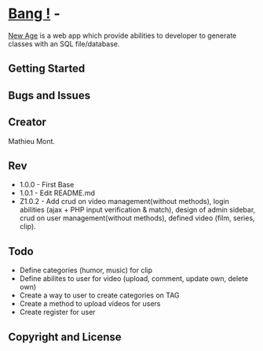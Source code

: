 # [Bang !](http://bang.yt/) - 

[New Age](http://bang.yt/) is a web app which provide abilities to developer to generate classes with an SQL file/database.

## Getting Started


## Bugs and Issues



## Creator

Mathieu Mont.

## Rev

- 1.0.0 - First Base
- 1.0.1 - Edit README.md
- Z1.0.2 - Add crud on video management(without methods), login abilities (ajax + PHP input verification & match), design of admin sidebar, crud on user management(without methods), defined video (film, series, clip). 

## Todo 

- Define categories (humor, music) for clip
- Define abilites to user for video (upload, comment, update own, delete own)
- Create a way to user to create categories on TAG
- Create a method to upload videos for users
- Create register for user

## Copyright and License


